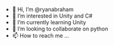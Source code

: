 - 👋 Hi, I’m @ryanabraham
- 👀 I’m interested in Unity and C#
- 🌱 I’m currently learning Unity
- 💞️ I’m looking to collaborate on python
- 📫 How to reach me ...

<!---
ryanabraham/ryanabraham is a ✨ special ✨ repository because its `README.md` (this file) appears on your GitHub profile.
You can click the Preview link to take a look at your changes.
--->

